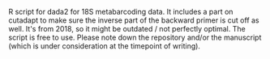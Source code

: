 R script for dada2 for 18S metabarcoding data. It includes a part on cutadapt to make sure the inverse part of the backward primer is cut off as well.
It's from 2018, so it might be outdated / not perfectly optimal. 
The script is free to use. Please note down the repository and/or the manuscript (which is under consideration at the timepoint of writing).
